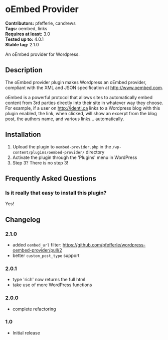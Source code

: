 # oEmbed Provider #
**Contributors:** pfefferle, candrews  
**Tags:** oembed, links  
**Requires at least:** 3.0  
**Tested up to:** 4.0.1  
**Stable tag:** 2.1.0  

An oEmbed provider for Wordpress.

## Description ##

The oEmbed provider plugin makes Wordpress an oEmbed provider, compliant with the XML and JSON specification at http://www.oembed.com.

oEmbed is a powerful protocol that allows sites to automatically embed content from 3rd parties directly into their site in whatever way they choose. For example, if a user on http://identi.ca links to a Wordpress blog with this plugin enabled, the link, when clicked, will show an excerpt from the blog post, the authors name, and various links... automatically.

## Installation ##

1. Upload the plugin to `oembed-provider.php` in the `/wp-content/plugins/oembed-provider/` directory
1. Activate the plugin through the 'Plugins' menu in WordPress
1. Step 3? There is no step 3!

## Frequently Asked Questions ##

### Is it really that easy to install this plugin? ###

Yes!

## Changelog ##

### 2.1.0 ###
* added `oembed_url` filter: https://github.com/pfefferle/wordpress-oembed-provider/pull/2
* better `custom_post_type` support

### 2.0.1 ###
* type 'rich' now returns the full html
* take use of more WordPress functions

### 2.0.0 ###
* complete refactoring

### 1.0 ###
* Initial release
